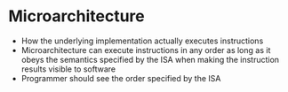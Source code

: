 # Microarchitecture
* How the underlying implementation actually executes instructions
* Microarchitecture can execute instructions in any order as long as
it obeys the semantics specified by the ISA when making the
instruction results visible to software
* Programmer should see the order specified by the ISA